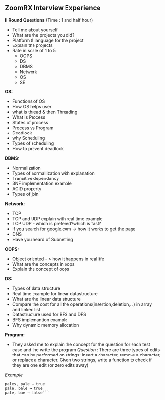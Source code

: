 ## ZoomRX Interview Experience

**II Round Questions** (Time : 1 and half hour)
- Tell me about yourself
- What are the projects you did?
- Platform & language for the project
- Explain the projects
- Rate in scale of 1 to 5
  - OOPS 
  - DS 
  - DBMS 
  - Network 
  - OS
  - SE 

**OS:**
- Functions of OS
- How OS helps user
- what is thread & then Threading
- What is Process
- States of process
- Process vs Program
- Deadlock
- why Scheduling
- Types of scheduling
- How to prevent deadlock

**DBMS:**
- Normalization
- Types of normallization with explanation
- Transitive dependancy
- 3NF implementation example
- ACID property
- Types of join

**Network:**
- TCP
- TCP and UDP explain with real time example
- TCP UDP – which is prefered?which is fast?
- If you search for google.com -> how it works to get the page
- DNS
- Have you heard of Subnetting

**OOPS:**
- Object oriented - > how it happens in real life
- What are the concepts in oops
- Explain the concept of oops

**DS:**
- Types of data structure
- Real time example for linear datastructure
- What are the linear data structure
- Compare the cost for all the operations(insertion,deletion,…) in array and linked list
- Datastructure used for BFS and DFS
- BFS implemantion example
- Why dynamic memory allocation

**Program:**
- They asked me to explain the concept for the question for each test case and the write the program
_Question_ : There are three types of edits that can be performed on strings: insert a character, remove a character, or replace a character. Given two strings, write a function to check if they are one edit (or zero edits away)

_Example_

```pale, ple →  true
pales, pale → true
pale, bale → true
pale, bae → false```
